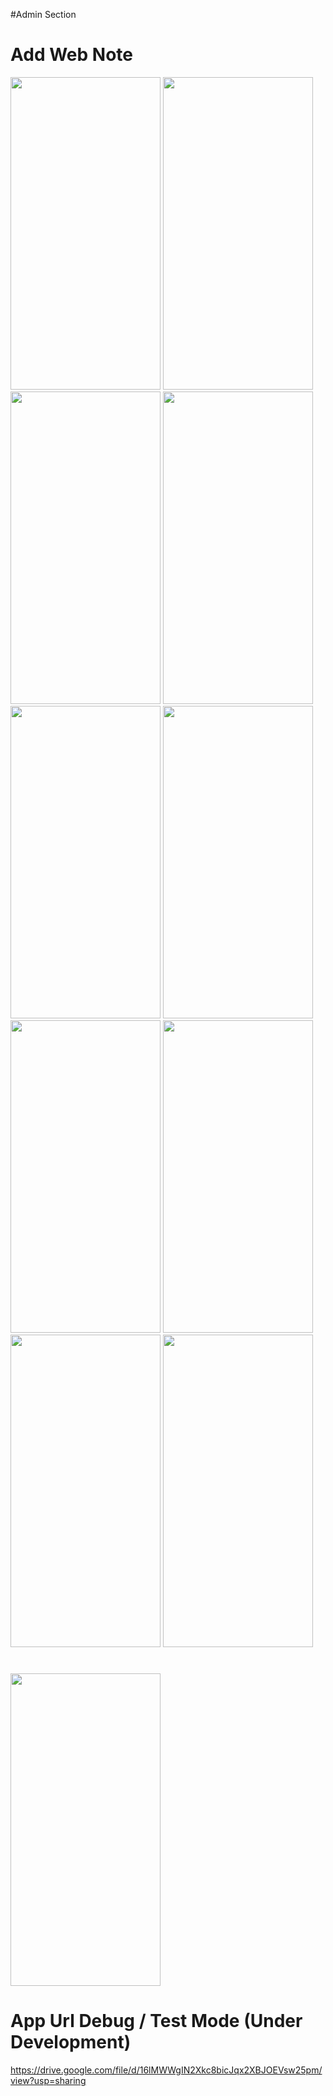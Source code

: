 
#Admin Section

<h1>Add Web Note</h1>
   <img src="https://user-images.githubusercontent.com/81430894/119990066-871a5d00-bfe5-11eb-9bfe-ea26ad5a34f1.jpeg" height="500" width="240"/>
   <img src="https://user-images.githubusercontent.com/81430894/119990072-884b8a00-bfe5-11eb-9e3f-db7287f7ba53.jpeg" height="500" width="240"/>
   <img src="https://user-images.githubusercontent.com/81430894/119990075-88e42080-bfe5-11eb-97c5-b64bfd0d2d6f.jpeg" height="500" width="240"/>
   <img src="https://user-images.githubusercontent.com/81430894/119990078-897cb700-bfe5-11eb-8e4b-73cd7f69ca7e.jpeg" height="500" width="240"/>
   <img src="https://user-images.githubusercontent.com/81430894/119990880-7b7b6600-bfe6-11eb-8cd6-3a93bab39e34.jpeg" height="500" width="240"/>
  
<img src="https://user-images.githubusercontent.com/81430894/120701802-f1913880-c4d0-11eb-859e-7c93b5779c67.jpeg" height="500" width="240"/>
<img src="https://user-images.githubusercontent.com/81430894/120703613-27372100-c4d3-11eb-9628-889943f89f35.jpeg" height="500" width="240"/>
<img src="https://user-images.githubusercontent.com/81430894/120704485-43878d80-c4d4-11eb-8343-e5c102f2627a.jpeg" height="500" width="240"/>
<img src="https://user-images.githubusercontent.com/81430894/120846527-ddf8d700-c58f-11eb-945c-0d3e3258774a.jpeg" height="500" width="240"/>
<img src="https://user-images.githubusercontent.com/81430894/120847778-93785a00-c591-11eb-994d-e5534559539c.jpeg" height="500" width="240"/>



 <br/>
  <h1></h1>
<img src="" height="500" width="240"/>



  <br/>
  <h1>App Url Debug / Test Mode (Under Development)</h1>
   
  https://drive.google.com/file/d/16lMWWgIN2Xkc8bicJqx2XBJOEVsw25pm/view?usp=sharing
